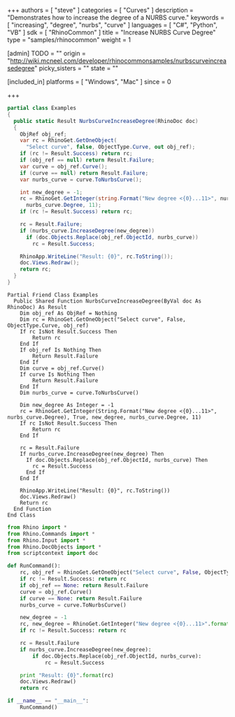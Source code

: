 +++
authors = [ "steve" ]
categories = [ "Curves" ]
description = "Demonstrates how to increase the degree of a NURBS curve."
keywords = [ "increasing", "degree", "nurbs", "curve" ]
languages = [ "C#", "Python", "VB" ]
sdk = [ "RhinoCommon" ]
title = "Increase NURBS Curve Degree"
type = "samples/rhinocommon"
weight = 1

[admin]
TODO = ""
origin = "http://wiki.mcneel.com/developer/rhinocommonsamples/nurbscurveincreasedegree"
picky_sisters = ""
state = ""

[included_in]
platforms = [ "Windows", "Mac" ]
since = 0

+++

<div class="codetab-content" id="cs">

```cs
partial class Examples
{
  public static Result NurbsCurveIncreaseDegree(RhinoDoc doc)
  {
    ObjRef obj_ref;
    var rc = RhinoGet.GetOneObject(
      "Select curve", false, ObjectType.Curve, out obj_ref);
    if (rc != Result.Success) return rc;
    if (obj_ref == null) return Result.Failure;
    var curve = obj_ref.Curve();
    if (curve == null) return Result.Failure;
    var nurbs_curve = curve.ToNurbsCurve();

    int new_degree = -1;
    rc = RhinoGet.GetInteger(string.Format("New degree <{0}...11>", nurbs_curve.Degree), true, ref new_degree,
      nurbs_curve.Degree, 11);
    if (rc != Result.Success) return rc;

    rc = Result.Failure;
    if (nurbs_curve.IncreaseDegree(new_degree))
      if (doc.Objects.Replace(obj_ref.ObjectId, nurbs_curve))
        rc = Result.Success;

    RhinoApp.WriteLine("Result: {0}", rc.ToString());
    doc.Views.Redraw();
    return rc;
  }
}
```

</div>


<div class="codetab-content" id="vb">

```vbnet
Partial Friend Class Examples
  Public Shared Function NurbsCurveIncreaseDegree(ByVal doc As RhinoDoc) As Result
	Dim obj_ref As ObjRef = Nothing
	Dim rc = RhinoGet.GetOneObject("Select curve", False, ObjectType.Curve, obj_ref)
	If rc IsNot Result.Success Then
		Return rc
	End If
	If obj_ref Is Nothing Then
		Return Result.Failure
	End If
	Dim curve = obj_ref.Curve()
	If curve Is Nothing Then
		Return Result.Failure
	End If
	Dim nurbs_curve = curve.ToNurbsCurve()

	Dim new_degree As Integer = -1
	rc = RhinoGet.GetInteger(String.Format("New degree <{0}...11>", nurbs_curve.Degree), True, new_degree, nurbs_curve.Degree, 11)
	If rc IsNot Result.Success Then
		Return rc
	End If

	rc = Result.Failure
	If nurbs_curve.IncreaseDegree(new_degree) Then
	  If doc.Objects.Replace(obj_ref.ObjectId, nurbs_curve) Then
		rc = Result.Success
	  End If
	End If

	RhinoApp.WriteLine("Result: {0}", rc.ToString())
	doc.Views.Redraw()
	Return rc
  End Function
End Class
```

</div>


<div class="codetab-content" id="py">

```python
from Rhino import *
from Rhino.Commands import *
from Rhino.Input import *
from Rhino.DocObjects import *
from scriptcontext import doc

def RunCommand():
    rc, obj_ref = RhinoGet.GetOneObject("Select curve", False, ObjectType.Curve)
    if rc != Result.Success: return rc
    if obj_ref == None: return Result.Failure
    curve = obj_ref.Curve()
    if curve == None: return Result.Failure
    nurbs_curve = curve.ToNurbsCurve()

    new_degree = -1
    rc, new_degree = RhinoGet.GetInteger("New degree <{0}...11>".format(nurbs_curve.Degree), True, new_degree, nurbs_curve.Degree, 11)
    if rc != Result.Success: return rc

    rc = Result.Failure
    if nurbs_curve.IncreaseDegree(new_degree):
        if doc.Objects.Replace(obj_ref.ObjectId, nurbs_curve):
            rc = Result.Success

    print "Result: {0}".format(rc)
    doc.Views.Redraw()
    return rc

if __name__ == "__main__":
    RunCommand()
```

</div>

